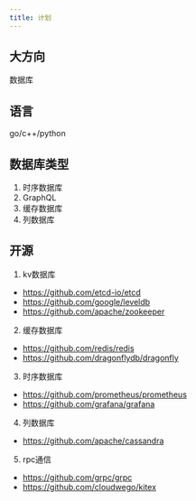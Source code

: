 ```yaml
---
title: 计划
---
```


## 大方向
数据库
## 语言
go/c++/python
## 数据库类型
1. 时序数据库
2. GraphQL
3. 缓存数据库
4. 列数据库
## 开源
1. kv数据库
- https://github.com/etcd-io/etcd
- https://github.com/google/leveldb
- https://github.com/apache/zookeeper
2. 缓存数据库
- https://github.com/redis/redis
- https://github.com/dragonflydb/dragonfly
3. 时序数据库
- https://github.com/prometheus/prometheus
- https://github.com/grafana/grafana
4. 列数据库
- https://github.com/apache/cassandra
5. rpc通信
- https://github.com/grpc/grpc
- https://github.com/cloudwego/kitex